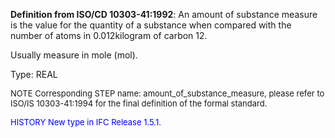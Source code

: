 ﻿**Definition from ISO/CD 10303-41:1992**: An amount of substance measure is the value for the quantity of a substance when compared with the number of atoms in 0.012kilogram of carbon 12.

Usually measure in mole (mol).

Type: REAL

> <font size="-1">
  NOTE Corresponding STEP name: amount_of_substance_measure, please refer to ISO/IS 10303-41:1994
  for the final definition of the formal standard.
</font>

> <font size="-1" color="#0000FF">
  HISTORY New type in IFC Release 1.5.1.
</font>